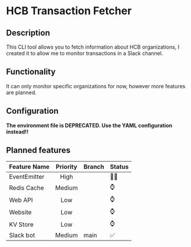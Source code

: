 # HCB Transaction Fetcher

## Description
This CLI tool allows you to fetch information about HCB organizations, I created it to allow me to monitor transactions in a Slack channel.

## Functionality
It can only monitor specific organizations for now, however more features are planned.

## Configuration
**The environment file is DEPRECATED. Use the YAML configuration instead!!**

## Planned features
| Feature Name 	| Priority 	| Branch 	| Status 	|
|--------------	|:--------:	|--------	|--------	|
| EventEmitter 	| High     	|        	| 🧑‍💻     	|
| Redis Cache  	| Medium   	|        	| ⌚      	|
| Web API      	| Low      	|        	| ⌚      	|
| Website      	| Low      	|        	| ⌚      	|
| KV Store     	| Low      	|        	| ⌚      	|
| Slack bot    	| Medium   	| main   	| ✅      	|